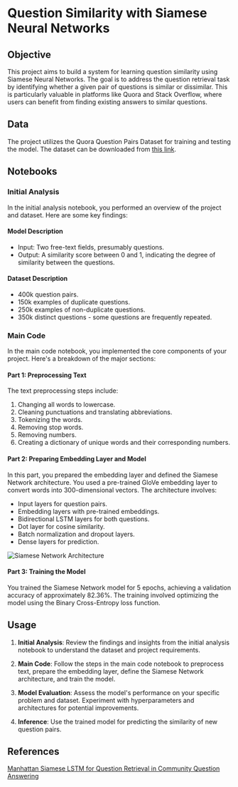 # Question Similarity with Siamese Neural Networks

## Objective

This project aims to build a system for learning question similarity using Siamese Neural Networks. The goal is to address the question retrieval task by identifying whether a given pair of questions is similar or dissimilar. This is particularly valuable in platforms like Quora and Stack Overflow, where users can benefit from finding existing answers to similar questions.

## Data

The project utilizes the Quora Question Pairs Dataset for training and testing the model. The dataset can be downloaded from [this link](http://qim.fs.quoracdn.net/quora_duplicate_questions.tsv).

## Notebooks

### Initial Analysis

In the initial analysis notebook, you performed an overview of the project and dataset. Here are some key findings:

#### Model Description

- Input: Two free-text fields, presumably questions.
- Output: A similarity score between 0 and 1, indicating the degree of similarity between the questions.

#### Dataset Description

- 400k question pairs.
- 150k examples of duplicate questions.
- 250k examples of non-duplicate questions.
- 350k distinct questions - some questions are frequently repeated.

### Main Code

In the main code notebook, you implemented the core components of your project. Here's a breakdown of the major sections:

#### Part 1: Preprocessing Text

The text preprocessing steps include:

1. Changing all words to lowercase.
2. Cleaning punctuations and translating abbreviations.
3. Tokenizing the words.
4. Removing stop words.
5. Removing numbers.
6. Creating a dictionary of unique words and their corresponding numbers.

#### Part 2: Preparing Embedding Layer and Model

In this part, you prepared the embedding layer and defined the Siamese Network architecture. You used a pre-trained GloVe embedding layer to convert words into 300-dimensional vectors. The architecture involves:

- Input layers for question pairs.
- Embedding layers with pre-trained embeddings.
- Bidirectional LSTM layers for both questions.
- Dot layer for cosine similarity.
- Batch normalization and dropout layers.
- Dense layers for prediction.

![Siamese Network Architecture](https://drive.google.com/uc?export=view&id=1avcV308SuphZXLO0-8aatgIh0dL76vBe
)

#### Part 3: Training the Model

You trained the Siamese Network model for 5 epochs, achieving a validation accuracy of approximately 82.36%. The training involved optimizing the model using the Binary Cross-Entropy loss function.

## Usage

1. **Initial Analysis**: Review the findings and insights from the initial analysis notebook to understand the dataset and project requirements.

2. **Main Code**: Follow the steps in the main code notebook to preprocess text, prepare the embedding layer, define the Siamese Network architecture, and train the model.

3. **Model Evaluation**: Assess the model's performance on your specific problem and dataset. Experiment with hyperparameters and architectures for potential improvements.

4. **Inference**: Use the trained model for predicting the similarity of new question pairs.


## References
[Manhattan Siamese LSTM for Question Retrieval in Community Question Answering](https://hal.science/hal-02271338/file/Manhattan_Siamese_LSTM_for_Question_Retrieval_in_Community_Question_Answering__1_.pdf)

